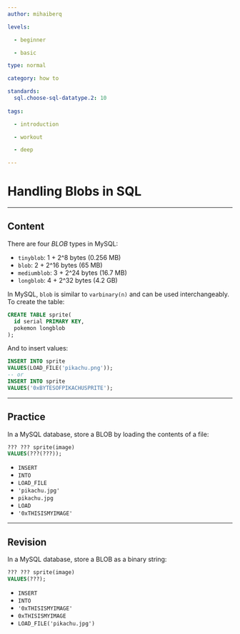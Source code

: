 ```yaml
---
author: mihaiberq

levels:

  - beginner

  - basic

type: normal

category: how to

standards:
  sql.choose-sql-datatype.2: 10
  
tags:

  - introduction

  - workout

  - deep

---
```


# Handling Blobs in SQL

---
## Content

There are four *BLOB* types in MySQL:
- `tinyblob`: 1 + 2^8 bytes (0.256 MB)
- `blob`: 2 + 2^16 bytes (65 MB)
- `mediumblob`: 3 + 2^24 bytes (16.7 MB)
- `longblob`: 4 + 2^32 bytes (4.2 GB)

In MySQL, `blob` is similar to `varbinary(n)` and can be used interchangeably. To create the table:
```sql
CREATE TABLE sprite(
  id serial PRIMARY KEY,
  pokemon longblob
);
```
And to insert values:
```sql
INSERT INTO sprite
VALUES(LOAD_FILE('pikachu.png'));
-- or
INSERT INTO sprite
VALUES('0xBYTESOFPIKACHUSPRITE');
```

---
## Practice

In a MySQL database, store a BLOB by loading the contents of a file:
```sql
??? ??? sprite(image)
VALUES(???(???));
```

* `INSERT`
* `INTO`
* `LOAD_FILE`
* `'pikachu.jpg'`
* `pikachu.jpg`
* `LOAD`
* `'0xTHISISMYIMAGE'`

---
## Revision

In a MySQL database, store a BLOB as a binary string:
```sql
??? ??? sprite(image)
VALUES(???);
```

* `INSERT`
* `INTO`
* `'0xTHISISMYIMAGE'`
* `0xTHISISMYIMAGE`
* `LOAD_FILE('pikachu.jpg')`

